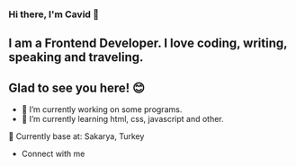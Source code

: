 ### Hi there, I'm Cavid 👋

## I am a Frontend Developer. I love coding, writing, speaking and traveling.

## Glad to see you here! 😊

- 🔭 I’m currently working on some programs.
- 🌱 I’m currently learning html, css, javascript and other.

📍 Currently base at: Sakarya, Turkey

- Connect with me 
